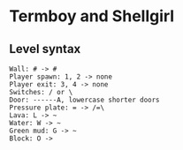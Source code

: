 # Termboy and Shellgirl
## Level syntax
```
Wall: # -> #
Player spawn: 1, 2 -> none
Player exit: 3, 4 -> none
Switches: / or \ 
Door: ------A, lowercase shorter doors
Pressure plate: = -> /=\ 
Lava: L -> ~
Water: W -> ~
Green mud: G -> ~
Block: O ->   
```

